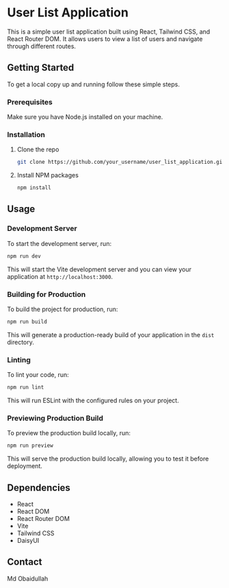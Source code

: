 # User List Application

This is a simple user list application built using React, Tailwind CSS, and React Router DOM. It allows users to view a list of users and navigate through different routes.

## Getting Started

To get a local copy up and running follow these simple steps.

### Prerequisites

Make sure you have Node.js installed on your machine.

### Installation

1. Clone the repo
   ```sh
   git clone https://github.com/your_username/user_list_application.git
   ```
2. Install NPM packages
   ```sh
   npm install
   ```

## Usage

### Development Server

To start the development server, run:

```sh
npm run dev
```

This will start the Vite development server and you can view your application at `http://localhost:3000`.

### Building for Production

To build the project for production, run:

```sh
npm run build
```

This will generate a production-ready build of your application in the `dist` directory.

### Linting

To lint your code, run:

```sh
npm run lint
```

This will run ESLint with the configured rules on your project.

### Previewing Production Build

To preview the production build locally, run:

```sh
npm run preview
```

This will serve the production build locally, allowing you to test it before deployment.

## Dependencies

- React
- React DOM
- React Router DOM
- Vite
- Tailwind CSS
- DaisyUI

## Contact

Md Obaidullah
